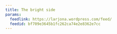 ```yaml
---
title: The bright side
params:
  feedlink: https://larjona.wordpress.com/feed/
  feedid: bf709e3645b1fc262ca74e2e8362e7cc
---
```

